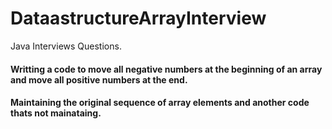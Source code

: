# DataastructureArrayInterview
Java Interviews Questions. 

#### Writting a code to move all negative numbers at the beginning of an array and move all positive numbers at the end.
#### Maintaining the original sequence of array elements and another code thats not mainataing.
